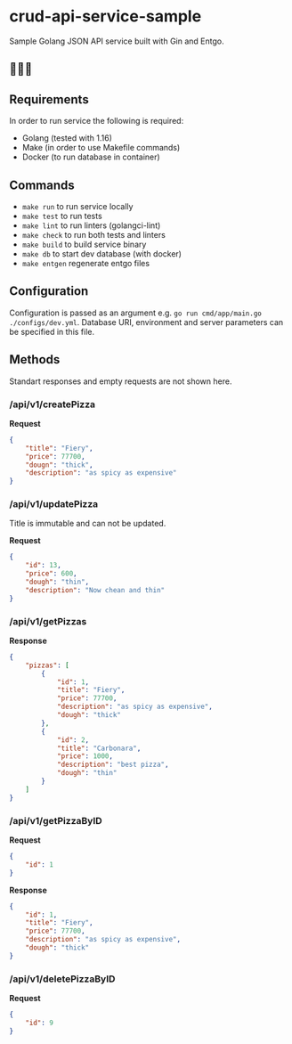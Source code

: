 # crud-api-service-sample

Sample Golang JSON API service built with Gin and Entgo. 

## 🍕🍕🍕

## Requirements 

In order to run service the following is required:
* Golang (tested with 1.16)
* Make (in order to use Makefile commands)
* Docker (to run database in container)

## Commands

* `make run` to run service locally
* `make test` to run tests
* `make lint` to run linters (golangci-lint)
* `make check` to run both tests and linters
* `make build` to build service binary
* `make db` to start dev database (with docker)
* `make entgen` regenerate entgo files

## Configuration 

Configuration is passed as an argument e.g. `go run cmd/app/main.go ./configs/dev.yml`. Database URI, environment and server parameters can be specified in this file. 

## Methods

Standart responses and empty requests are not shown here. 

### /api/v1/createPizza

**Request**

```json
{
    "title": "Fiery",
    "price": 77700,
    "dougn": "thick",
    "description": "as spicy as expensive"
}
```

### /api/v1/updatePizza

Title is immutable and can not be updated.

**Request**

```json
{
    "id": 13,
    "price": 600,
    "dough": "thin",
    "description": "Now chean and thin"
}
```

### /api/v1/getPizzas

**Response**

```json
{
    "pizzas": [
        {
            "id": 1,
            "title": "Fiery",
            "price": 77700,
            "description": "as spicy as expensive",
            "dough": "thick"
        },
        {
            "id": 2,
            "title": "Carbonara",
            "price": 1000,
            "description": "best pizza",
            "dough": "thin"
        }
    ]
}
```

### /api/v1/getPizzaByID

**Request**

```json
{
    "id": 1
}
```

**Response**

```json
{
    "id": 1,
    "title": "Fiery",
    "price": 77700,
    "description": "as spicy as expensive",
    "dough": "thick"
}
```

### /api/v1/deletePizzaByID

**Request**

```json
{
    "id": 9
}
```